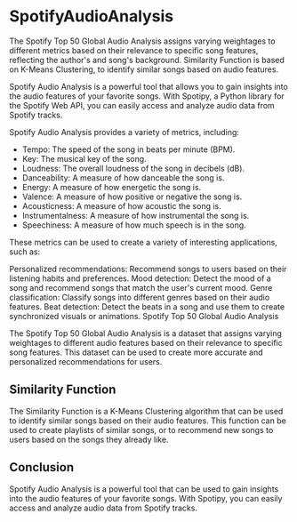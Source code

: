 # SpotifyAudioAnalysis

The Spotify Top 50 Global Audio Analysis assigns varying weightages to different metrics based on their relevance to specific song features, reflecting the author's and song's background. Similarity Function is based on K-Means Clustering, to identify similar songs based on audio features.

Spotify Audio Analysis is a powerful tool that allows you to gain insights into the audio features of your favorite songs. With Spotipy, a Python library for the Spotify Web API, you can easily access and analyze audio data from Spotify tracks.

Spotify Audio Analysis provides a variety of metrics, including:

* Tempo: The speed of the song in beats per minute (BPM).
* Key: The musical key of the song.
* Loudness: The overall loudness of the song in decibels (dB).
* Danceability: A measure of how danceable the song is.
* Energy: A measure of how energetic the song is.
* Valence: A measure of how positive or negative the song is.
* Acousticness: A measure of how acoustic the song is.
* Instrumentalness: A measure of how instrumental the song is.
* Speechiness: A measure of how much speech is in the song.
  
These metrics can be used to create a variety of interesting applications, such as:

Personalized recommendations: Recommend songs to users based on their listening habits and preferences.
Mood detection: Detect the mood of a song and recommend songs that match the user's current mood.
Genre classification: Classify songs into different genres based on their audio features.
Beat detection: Detect the beats in a song and use them to create synchronized visuals or animations.
Spotify Top 50 Global Audio Analysis

The Spotify Top 50 Global Audio Analysis is a dataset that assigns varying weightages to different audio features based on their relevance to specific song features. This dataset can be used to create more accurate and personalized recommendations for users.

## Similarity Function

The Similarity Function is a K-Means Clustering algorithm that can be used to identify similar songs based on their audio features. This function can be used to create playlists of similar songs, or to recommend new songs to users based on the songs they already like.

## Conclusion

Spotify Audio Analysis is a powerful tool that can be used to gain insights into the audio features of your favorite songs. With Spotipy, you can easily access and analyze audio data from Spotify tracks.
